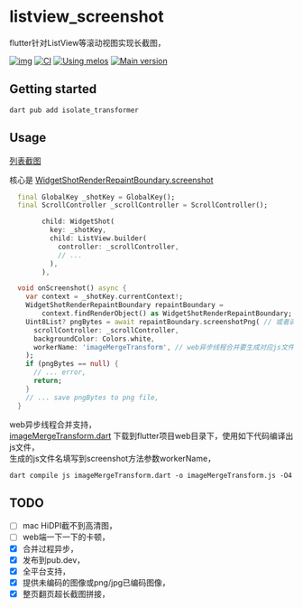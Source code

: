 # listview_screenshot
flutter针对ListView等滚动视图实现长截图，

[![img](https://img.shields.io/github/release/AoEiuV020/listview_screenshot.svg)](https://github.com/AoEiuV020/listview_screenshot/releases)
[![CI](https://github.com/AoEiuV020/listview_screenshot/workflows/CI/badge.svg)](https://github.com/AoEiuV020/listview_screenshot/actions)
[![Using melos](https://img.shields.io/badge/maintained%20with-melos-f700ff.svg?style=flat-square)](https://github.com/invertase/melos)
[![Main version](https://img.shields.io/pub/v/listview_screenshot.svg)](https://pub.dev/packages/listview_screenshot)

## Getting started

```shell
dart pub add isolate_transformer
```

## Usage
[列表截图](./apps/example/lib/src/sample_feature/sample_item_list_view.dart)  

核心是 [WidgetShotRenderRepaintBoundary.screenshot](./packages/listview_screenshot/lib/listview_screenshot.dart)  
```dart
  final GlobalKey _shotKey = GlobalKey();
  final ScrollController _scrollController = ScrollController();
```
```dart
        child: WidgetShot(
          key: _shotKey,
          child: ListView.builder(
            controller: _scrollController,
            // ...
          ),
        ),
```
```dart
  void onScreenshot() async {
    var context = _shotKey.currentContext!;
    WidgetShotRenderRepaintBoundary repaintBoundary =
        context.findRenderObject() as WidgetShotRenderRepaintBoundary;
    Uint8List? pngBytes = await repaintBoundary.screenshotPng( // 或者调用screenshot得到image库的Image对象，
      scrollController: _scrollController,
      backgroundColor: Colors.white,
      workerName: 'imageMergeTransform', // web异步线程合并要生成对应js文件，否则不传，
    );
    if (pngBytes == null) {
      // ... error,
      return;
    }
    // ... save pngBytes to png file,
  }
```
web异步线程合并支持，  
[imageMergeTransform.dart](./packages/listview_screenshot/web/imageMergeTransform.dart)
下载到flutter项目web目录下，使用如下代码编译出js文件，  
生成的js文件名填写到screenshot方法参数workerName，  
```shell
dart compile js imageMergeTransform.dart -o imageMergeTransform.js -O4
```

## TODO
- [ ] mac HiDPI截不到高清图，
- [ ] web端一下一下的卡顿，
- [x] 合并过程异步，
- [x] 发布到pub.dev，
- [x] 全平台支持，
- [x] 提供未编码的图像或png/jpg已编码图像，
- [x] 整页翻页超长截图拼接，
